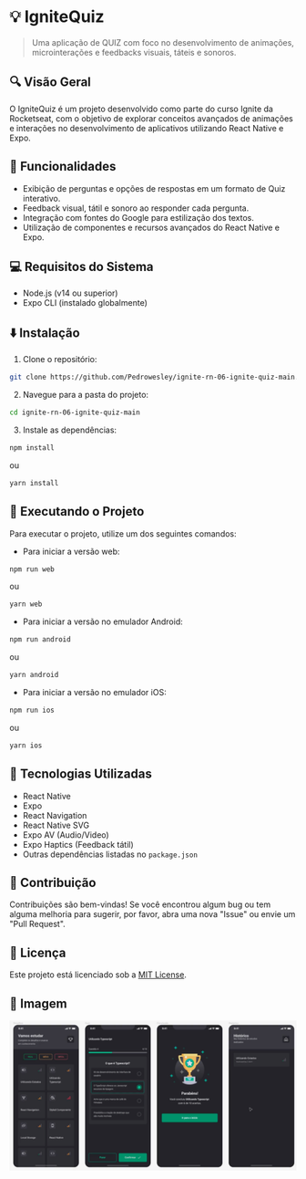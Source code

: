 
# :bulb: IgniteQuiz

>  Uma aplicação de QUIZ com foco no desenvolvimento de animações, microinterações e feedbacks visuais, táteis e sonoros.

## :mag: Visão Geral

O IgniteQuiz é um projeto desenvolvido como parte do curso Ignite da Rocketseat, com o objetivo de explorar conceitos avançados de animações e interações no desenvolvimento de aplicativos utilizando React Native e Expo.

## :rocket: Funcionalidades

- Exibição de perguntas e opções de respostas em um formato de Quiz interativo.
- Feedback visual, tátil e sonoro ao responder cada pergunta.
- Integração com fontes do Google para estilização dos textos.
- Utilização de componentes e recursos avançados do React Native e Expo.

## :computer: Requisitos do Sistema

- Node.js (v14 ou superior)
- Expo CLI (instalado globalmente)

## :arrow_down: Instalação

1. Clone o repositório:

```bash
git clone https://github.com/Pedrowesley/ignite-rn-06-ignite-quiz-main.git
```

2. Navegue para a pasta do projeto:

```bash
cd ignite-rn-06-ignite-quiz-main
```

3. Instale as dependências:

```bash
npm install
```

ou

```bash
yarn install
```

## :rocket: Executando o Projeto

Para executar o projeto, utilize um dos seguintes comandos:

- Para iniciar a versão web:

```bash
npm run web
```

ou

```bash
yarn web
```

- Para iniciar a versão no emulador Android:

```bash
npm run android
```

ou

```bash
yarn android
```

- Para iniciar a versão no emulador iOS:

```bash
npm run ios
```

ou

```bash
yarn ios
```

## :wrench: Tecnologias Utilizadas

- React Native
- Expo
- React Navigation
- React Native SVG
- Expo AV (Audio/Video)
- Expo Haptics (Feedback tátil)
- Outras dependências listadas no `package.json`

## :handshake: Contribuição

Contribuições são bem-vindas! Se você encontrou algum bug ou tem alguma melhoria para sugerir, por favor, abra uma nova "Issue" ou envie um "Pull Request".

## :scroll: Licença

Este projeto está licenciado sob a [MIT License](https://opensource.org/licenses/MIT).

## :camera_flash: Imagem

![Imagem do Aplicativo](screenshots/screenshot_app.png)
